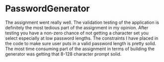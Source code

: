 # PasswordGenerator
The assignment went really well. The validation testing of the application is definitely the most tedious part of the assignment in my opinion. After testing you have a non-zero chance of not getting a character set you select especially at low password lengths. The constraints I have placed in the code to make sure user puts in a valid password length is pretty solid. The most time consuming part of the assignment in terms of building the generator was getting that 8-128 character prompt solid.
